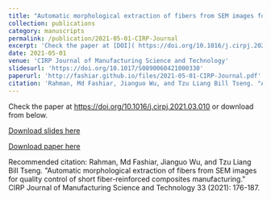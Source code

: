 ```yaml
---
title: "Automatic morphological extraction of fibers from SEM images for quality control of short fiber-reinforced composites manufacturing"
collection: publications
category: manuscripts
permalink: /publication/2021-05-01-CIRP-Journal
excerpt: 'Check the paper at [DOI]( https://doi.org/10.1016/j.cirpj.2021.03.010 ) or download from below.'
date: 2021-05-01
venue: 'CIRP Journal of Manufacturing Science and Technology'
slidesurl: 'https://doi.org/10.1017/S0890060421000330'
paperurl: 'http://fashiar.github.io/files/2021-05-01-CIRP-Journal.pdf'
citation: 'Rahman, Md Fashiar, Jianguo Wu, and Tzu Liang Bill Tseng. "Automatic morphological extraction of fibers from SEM images for quality control of short fiber-reinforced composites manufacturing." CIRP Journal of Manufacturing Science and Technology 33 (2021): 176-187.'
---
```

Check the paper at https://doi.org/10.1016/j.cirpj.2021.03.010 or download from below.

[Download slides here](https://doi.org/10.1016/j.cirpj.2021.03.010)

[Download paper here](http://fashiar.github.io/files/2021-05-01-CIRP-Journal.pdf)

Recommended citation: Rahman, Md Fashiar, Jianguo Wu, and Tzu Liang Bill Tseng. "Automatic morphological extraction of fibers from SEM images for quality control of short fiber-reinforced composites manufacturing." CIRP Journal of Manufacturing Science and Technology 33 (2021): 176-187.